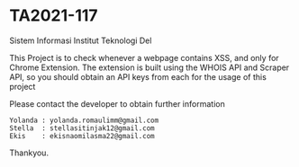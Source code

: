 # TA2021-117
Sistem Informasi Institut Teknologi Del

This Project is to check whenever a webpage contains XSS, and only for Chrome Extension.
The extension is built using the WHOIS API and Scraper API, so you should obtain an API keys from each for the usage of this project

Please contact the developer to obtain further information
```
Yolanda : yolanda.romaulimm@gmail.com
Stella  : stellasitinjak12@gmail.com
Ekis    : ekisnaomilasma22@gmail.com
```

Thankyou.